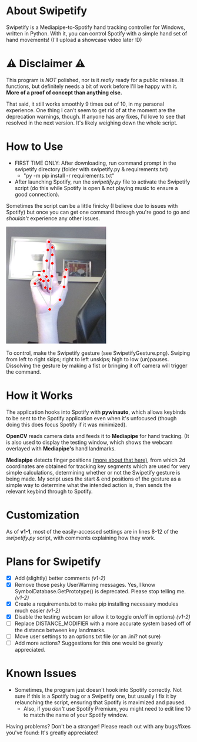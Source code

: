 # About Swipetify
Swipetify is a Mediapipe-to-Spotify hand tracking controller for Windows, written in Python. With it, you can control Spotify with a simple hand set of hand movements! (I'll upload a showcase video later :D)

# ⚠ Disclaimer ⚠
This program is *NOT* polished, nor is it *really* ready for a public release. It functions, but definitely needs a bit of work before I'll be happy with it. **More of a proof of concept than anything else.**

That said, it still works smoothly 9 times out of 10, in my personal experience.
One thing I can't seem to get rid of at the moment are the deprecation warnings, though. If anyone has any fixes, I'd love to see that resolved in the next version. It's likely weighing down the whole script.

# How to Use
- FIRST TIME ONLY: After downloading, run command prompt in the swipetify directory (folder with swipetify.py & requirements.txt)
  	- "py -m pip install -r requirements.txt"
- After launching Spotify, run the *swipetify.py* file to activate the Swipetify script (do this while Spotify is open & not playing music to ensure a good connection).

Sometimes the script can be a little finicky (I believe due to issues with Spotify) but once you can get one command through you're good to go and *shouldn't* experience any other issues.

![Swipetify gesture: Index & middle fingers raised, ring & pinkie fingers closed](https://raw.githubusercontent.com/MasonNotJason/Swipetify/main/SwipetifyGesture.png)

To control, make the Swipetify gesture (see SwipetifyGesture.png). Swiping from left to right skips; right to left unskips; high to low (un)pauses. Dissolving the gesture by making a fist or bringing it off camera will trigger the command. 

# How it Works
The application hooks into Spotify with **pywinauto**, which allows keybinds to be sent to the Spotify application even when it's unfocused (though doing this does focus Spotify if it was minimized).

**OpenCV** reads camera data and feeds it to **Mediapipe** for hand tracking. (It is also used to display the testing window, which shows the webcam overlayed with **Mediapipe's** hand landmarks.

**Mediapipe** detects finger positions [(more about that here)](https://mediapipe.readthedocs.io/en/latest/solutions/hands.html), from which 2d coordinates are obtained for tracking key segments which are used for very simple calculations, determining whether or not the Swipetify gesture is being made. My script uses the start & end positions of the gesture as a simple way to determine what the intended action is, then sends the relevant keybind through to Spotify.


# Customization
As of **v1-1**, most of the easily-accessed settings are in lines 8-12 of the *swipetify.py* script, with comments explaining how they work.

# Plans for Swipetify

 - [x] Add (slightly) better comments *(v1-2)*
 - [x] Remove those pesky UserWarning messages. Yes, I know SymbolDatabase.GetPrototype() is deprecated. Please stop telling me. *(v1-2)*
 - [x] Create a requirements.txt to make pip installing necessary modules much easier *(v1-2)*
 - [x] Disable the testing webcam (or allow it to toggle on/off in options) *(v1-2)*
 - [ ] Replace DISTANCE_MODIFIER with a more accurate system based off of the distance between key landmarks.
 - [ ] Move user settings to an options.txt file (or an .ini? not sure)
 - [ ] Add more actions? Suggestions for this one would be greatly appreciated.

# Known Issues

- Sometimes, the program just doesn't hook into Spotify correctly. Not sure if this is a Spotify bug or a Swipetify one, but usually I fix it by relaunching the script, ensuring that Spotify is maximized and paused.
	- Also, if you *don't* use Spotify Premium, you might need to edit line 10 to match the name of your Spotify window.

Having problems? Don't be a stranger! Please reach out with any bugs/fixes you've found: It's greatly appreciated!
